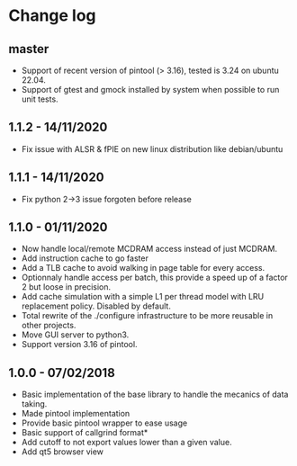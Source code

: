 Change log
==========

master
------

 * Support of recent version of pintool (> 3.16), tested is 3.24 on ubuntu 22.04.
 * Support of gtest and gmock installed by system when possible to run unit tests.

1.1.2 - 14/11/2020
------------------

 * Fix issue with ALSR & fPIE on new linux distribution like debian/ubuntu

1.1.1 - 14/11/2020
------------------

 * Fix python 2->3 issue forgoten before release

1.1.0 - 01/11/2020
------------------

 * Now handle local/remote MCDRAM access instead of just MCDRAM.
 * Add instruction cache to go faster
 * Add a TLB cache to avoid walking in page table for every access.
 * Optionnaly handle access per batch, this provide a speed up of a factor 2 but loose in precision.
 * Add cache simulation with a simple L1 per thread model with LRU replacement policy. Disabled by default.
 * Total rewrite of the ./configure infrastructure to be more reusable in other projects.
 * Move GUI server to python3.
 * Support version 3.16 of pintool.

1.0.0 - 07/02/2018
------------------

 * Basic implementation of the base library to handle the mecanics of data taking.
 * Made pintool implementation
 * Provide basic pintool wrapper to ease usage
 * Basic support of callgrind format*
 * Add cutoff to not export values lower than a given value.
 * Add qt5 browser view

